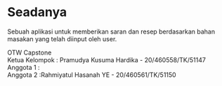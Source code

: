 # Seadanya
Sebuah aplikasi untuk memberikan saran dan resep berdasarkan bahan masakan yang telah diinput oleh user.

OTW Capstone<br/>
Ketua Kelompok : Pramudya Kusuma Hardika - 20/460558/TK/51147<br/>
Anggota 1 :<br/>
Anggota 2 :Rahmiyatul Hasanah YE - 20/460561/TK/51150<br/>

